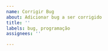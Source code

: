```yaml
---
name: Corrigir Bug
about: Adicionar bug a ser corrigido
title: ''
labels: bug, programação
assignees: ''

---
```



